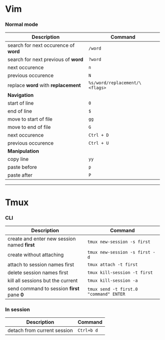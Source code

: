 # Vim

### Normal mode

| Description 				                | Command 				|
|---------------------------------------|---------------------------------------|
| search for next occurence of **word**     | `/word`|
| search for next previous of **word**      | `?word`|
| next occurence                            | `n`|
| previous occurence                            | `N`|
| replace **word** with **replacement**     | `%s/word/replacement/\<flags>`|
| **Navigation**  ||
| start of line                             | `0`|
| end of line                               | `$`|
| move to start of file                     | `gg`|
| move to end of file                       | `G`|
| next occurence                            | `Ctrl + D`|
| previous occurence                        | `Ctrl + U`|
| **Manipulation**  ||
| copy line                                 | `yy`|
| paste before                              | `p`|
| paste after                               | `P`|

---

# Tmux

### CLI 

| Description 				                    | Command 				|
|---------------------------------------|---------------------------------------|
| create and enter new session named **first**  | `tmux new-session -s first`|
| create without attaching                      | `tmux new-session -s first -d`|
| attach to session names first                 | `tmux attach -t first`|
| delete session names first                    | `tmux kill-session -t first`|
| kill all sessions but the current             | `tmux kill-session -a`|
| send command to session **first** pane **0**  | `tmux send -t first.0 "command" ENTER`|

### In session

| Description 				                    | Command 				|
|---------------------------------------|---------------------------------------|
| detach from current session           | `Ctrl+b d`|
